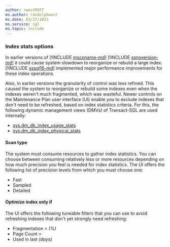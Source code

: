 ```yaml
---
author: rwestMSFT
ms.author: randolphwest
ms.date: 03/27/2023
ms.service: sql
ms.topic: include
---
```

### Index stats options

In earlier versions of [!INCLUDE [msconame-md](../msconame-md.md)] [!INCLUDE [ssnoversion-md](../ssnoversion-md.md)] it could cause system slowdown to reorganize or rebuild a large index. [!INCLUDE [sssql16-md](../sssql16-md.md)] implemented major performance improvements for these index operations.

Also, in earlier versions the granularity of control was less refined. This caused the system to reorganize or rebuild some indexes even when the indexes weren't much fragmented, which was wasteful. Newer controls on the Maintenance Plan user interface (UI) enable you to exclude indexes that don't need to be refreshed, based on index statistics criteria. For this, the following dynamic management views (DMVs) of Transact-SQL are used internally:

- [sys.dm_db_index_usage_stats](../../relational-databases/system-dynamic-management-views/sys-dm-db-index-usage-stats-transact-sql.md)
- [sys.dm_db_index_physical_stats](../../relational-databases/system-dynamic-management-views/sys-dm-db-index-physical-stats-transact-sql.md)

#### Scan type

The system must consume resources to gather index statistics. You can choose between consuming relatively less or more resources depending on how much precision you feel is needed for index statistics. The UI offers the following list of precision levels from which you must choose one:

- Fast
- Sampled
- Detailed

#### Optimize index only if

The UI offers the following tuneable filters that you can use to avoid refreshing indexes that don't yet strongly need refreshing:

- Fragmentation &gt; *(%)*
- Page Count &gt;
- Used in last *(days)*
